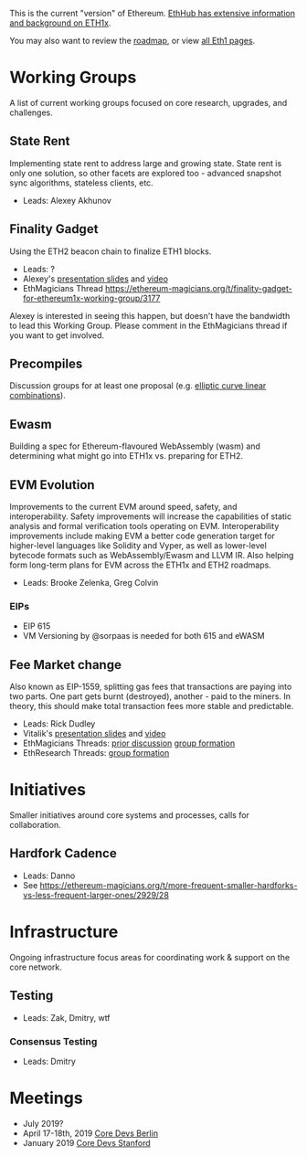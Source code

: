 <!-- TITLE: Ethereum 1x -->

This is the current "version" of Ethereum. [EthHub has extensive information and background on ETH1x](https://docs.ethhub.io/ethereum-roadmap/ethereum-1.x/).

You may also want to review the [roadmap](/roadmap), or view [all Eth1 pages](/eth1/all).
# Working Groups
A list of current working groups focused on core research, upgrades, and challenges.

## State Rent
Implementing state rent to address large and growing state. State rent is only one solution, so other facets are explored too - advanced snapshot sync algorithms, stateless clients, etc.

* Leads: Alexey Akhunov

## Finality Gadget
Using the ETH2 beacon chain to finalize ETH1 blocks.

* Leads: ?
* Alexey's [presentation slides](https://drive.google.com/open?id=16KLZKAutK79NxMh8L7B6hpNKuoOaAPZT) and [video](https://youtu.be/HaT-BIzWSew?t=24502)
* EthMagicians Thread https://ethereum-magicians.org/t/finality-gadget-for-ethereum1x-working-group/3177

Alexey is interested in seeing this happen, but doesn't have the bandwidth to lead this Working Group. Please comment in the EthMagicians thread if you want to get involved.

## Precompiles
Discussion groups for at least one proposal (e.g. [elliptic curve linear combinations](https://ethereum-magicians.org/t/precompile-for-general-elliptic-curve-linear-combinations/2581)).

## Ewasm
Building a spec for Ethereum-flavoured WebAssembly (wasm) and determining what might go into ETH1x vs. preparing for ETH2.

## EVM Evolution

Improvements to the current EVM around speed, safety, and interoperability. Safety improvements will increase the capabilities of static analysis and formal verification tools operating on EVM. Interoperability improvements include making EVM a better code generation target for higher-level languages like Solidity and Vyper, as well as lower-level bytecode formats such as WebAssembly/Ewasm and LLVM IR. Also helping form long-term plans for EVM across the ETH1x and ETH2 roadmaps.

* Leads: Brooke Zelenka, Greg Colvin

### EIPs

* EIP 615
* VM Versioning by @sorpaas is needed for both 615 and eWASM

## Fee Market change
Also known as EIP-1559, splitting gas fees that transactions are paying into two parts. One part gets burnt (destroyed), another - paid to the miners. In theory, this should make total transaction fees more stable and predictable.
* Leads: Rick Dudley
* Vitalik's [presentation slides]() and [video]()
* EthMagicians Threads: [prior discussion](https://ethereum-magicians.org/t/eip-1559-fee-market-change-for-eth-1-0-chain/2783) [group formation](https://ethereum-magicians.org/t/fee-market-change-working-group-formation-and-my-proposed-amendment/3195)
* EthResearch Threads: [group formation](https://ethresear.ch/t/fee-market-change-working-group-formation-and-my-proposed-amendment/5365)

# Initiatives
Smaller initiatives around core systems and processes, calls for collaboration.

## Hardfork Cadence

* Leads: Danno
* See https://ethereum-magicians.org/t/more-frequent-smaller-hardforks-vs-less-frequent-larger-ones/2929/28

# Infrastructure
Ongoing infrastructure focus areas for coordinating work & support on the core network.

## Testing
* Leads: Zak, Dmitry, wtf

### Consensus Testing

* Leads: Dmitry

# Meetings
* July 2019?
* April 17-18th, 2019 [Core Devs Berlin](/eth1/coredevsberlin)
* January 2019 [Core Devs Stanford](/eth1/coredevsstanford)
